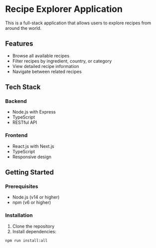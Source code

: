 # Recipe Explorer Application

This is a full-stack application that allows users to explore recipes from
around the world.

## Features

- Browse all available recipes
- Filter recipes by ingredient, country, or category
- View detailed recipe information
- Navigate between related recipes

## Tech Stack

### Backend

- Node.js with Express
- TypeScript
- RESTful API

### Frontend

- React.js with Next.js
- TypeScript
- Responsive design

## Getting Started

### Prerequisites

- Node.js (v14 or higher)
- npm (v6 or higher)

### Installation

1. Clone the repository
2. Install dependencies:

```bash
npm run install:all
```
